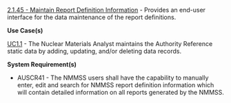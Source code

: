 <a href="https://dev.azure.com/Link-Technologies/NMMSS%20Requirements/_workitems/edit/134/" target="_blank">2.1.45 - Maintain Report Definition Information</a> - Provides an end-user interface for the data maintenance of the report definitions.



**Use Case(s)**

<a href="https://dev.azure.com/Link-Technologies/NMMSS%20Requirements/_workitems/edit/10/" target="_blank">UC1.1</a> - The Nuclear Materials Analyst maintains the Authority Reference static data by adding, updating, and/or deleting data records.

**System Requirement(s)**

- AUSCR41 - The NMMSS users shall have the capability to manually enter, edit and search for NMMSS report definition information which will contain detailed information on all reports generated by the NMMSS.